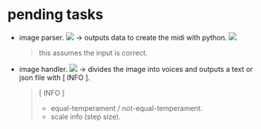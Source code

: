 # pending tasks

- image parser. ![](https://img.shields.io/badge/C-00599C?style=flat-square&logo=c&logoColor=white) 
    -> outputs data to create the midi with python. ![](https://img.shields.io/badge/Python-FFD43B?style=flat-square&logo=python&logoColor=blue)
    > this assumes the input is correct.
- image handler. ![](https://img.shields.io/badge/C-00599C?style=flat-square&logo=c&logoColor=white) 
    -> divides the image into voices and outputs a text or json file with [ INFO ].
    > [ INFO ]
    > - equal-temperament / not-equal-temperament.
    > - scale info (step size).
